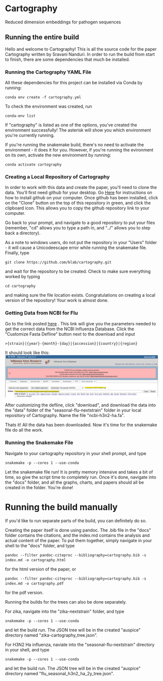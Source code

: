 # Cartography
Reduced dimension embeddings for pathogen sequences

## Running the entire build

Hello and welcome to Cartography! This is all the source code for the paper Cartography written by Sravani Nanduri. In order to run the build from start to finish, there are some dependencies that much be installed.

### Running the Cartography YAML File
All these dependencies for this project can be installed via Conda by running:

```
conda env create -f cartography.yml
```
To check the environment was created, run 

```
conda-env list
```
If "cartography" is listed as one of the options, you've created the environment successfully! The asterisk will show you which environment you're currently running. 

If you're running the snakemake build, there's no need to activate the environment - it does it for you. However, if you're running the evironment on its own, activate the new environment by running:

```
conda activate cartography
```
### Creating a Local Repository of Cartography
In order to work with this data and create the paper, you'll need to clone the data. 
You'll first need github for your desktop. Go [Here](https://git-scm.com/book/en/v2/Getting-Started-Installing-Git) for instructions on how to install github on your computer. Once github has been installed, click on the "Clone" button on the top of this repository in green, and click the clipboard icon. This allows you to copy the github repository link to your computer. 

Go back to your prompt, and navigate to a good repository to put your files (remember, "cd" allows you to type a path in, and "../" allows you to step back a directory). 

As a note to windows users, do not put the repository in your "Users" folder - it will cause a Unicodeescape error while running the snakemake file. Finally, type 

```
git clone https://github.com/blab/cartography.git 
```
and wait for the repository to be created. Check to make sure everything worked by typing 

```
cd cartography
```

and making sure the file location exists. Congratulations on creating a local version of the repository! Your work is almost done. 

### Getting Data from NCBI for Flu

Go to the link posted [here](https://www.ncbi.nlm.nih.gov/genomes/FLU/Database/nph-select.cgi?cdate_has_day=true&cdate_has_month=true&cmd=show_query&collapse=on&country=any&fyear=2015&go=database&host=Human&lab=exclude&lineage=include&niaid=include&qcollapse=on&searchin=strain&segment=4&sequence=N&showfilters=true&sonly=on&subtype_h=3&subtype_mix=include&subtype_n=2&swine=include&tyear=2020&type=a&vac_strain=include) . This link will give you the parameters needed to get the correct data from the NCBI Influenza Database. Click the "Customize Fasta Defline" button next to the download and input

```
>{strain}|{year}-{month}-{day}|{accession}|{country}|{region}
```
It should look like this: 
![](NCBI_instructions.png)

After customizing the defline, click "download", and download the data into the "data" folder of the "seasonal-flu-nextstrain" folder in your local repository of Cartography. Name the file "ncbi-h3n2-ha.fa". 

Thats it! All the data has been downloaded. Now it's time for the snakemake file do all the work. 

### Running the Snakemake File

Navigate to your cartography repository in your shell prompt, and type 

```
snakemake -p --cores 1 --use-conda
```

Let the snakemake file run! It is pretty memory intensive and takes a bit of time, so give the script time to completely run. Once it's done, navigate into the "docs" folder, and all the graphs, charts, and papers should all be created in the folder. You're done!


# Running the build manually

If you'd like to run separate parts of the build, you can definitely do so. 

Creating the paper itself is done using pandoc. The .bib file in the "docs" folder contains the citations, and the index.md contains the analysis and actual content of the paper. To put them together, simply navigate in your shell to the "docs" folder, and type 

```
pandoc --filter pandoc-citeproc --bibliography=cartography.bib -s index.md -o cartography.html 
```
for the html version of the paper, or 
```
pandoc --filter pandoc-citeproc --bibliography=cartography.bib -s index.md -o cartography.pdf 
```
for the pdf version. 


Running the builds for the trees can also be done separately. 

For zika, navigate into the "zika-nextstrain" folder, and type 

```
snakemake -p --cores 1 --use-conda
```
and let the build run. The JSON tree will be in the created "auspice" directory named "zika-cartography_tree.json". 

For H3N2 Ha influenza, naviate into the "seasonal-flu-nextstrain" directory in your shell, and type 

```
snakemake -p --cores 1 --use-conda
```
and let the build run. The JSON tree will be in the created "auspice" directory named "flu_seasonal_h3n2_ha_2y_tree.json".